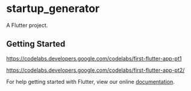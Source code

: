 # startup_generator

A Flutter project.

## Getting Started
https://codelabs.developers.google.com/codelabs/first-flutter-app-pt1

https://codelabs.developers.google.com/codelabs/first-flutter-app-pt2/

For help getting started with Flutter, view our online
[documentation](https://flutter.io/).
